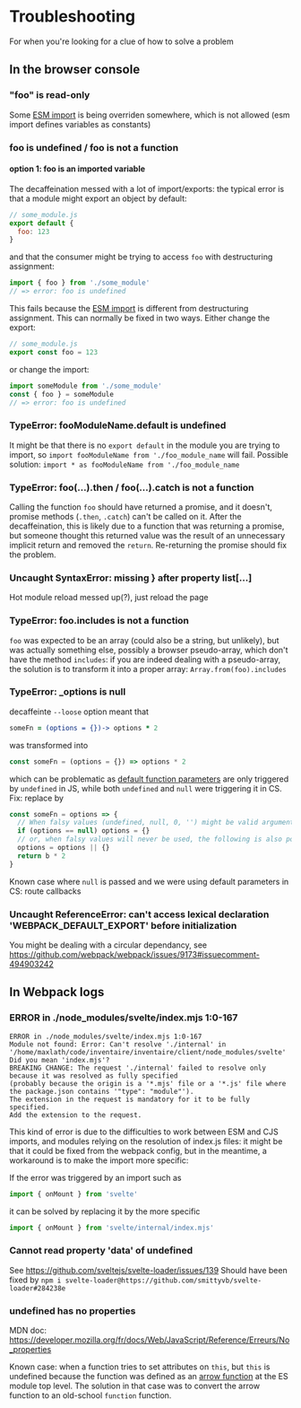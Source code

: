 # Troubleshooting
For when you're looking for a clue of how to solve a problem

## In the browser console
### "foo" is read-only
Some [ESM import](https://developer.mozilla.org/fr/docs/Web/JavaScript/Reference/Instructions/import) is being overriden somewhere, which is not allowed (esm import defines variables as constants)

### foo is undefined / foo is not a function
#### option 1: foo is an imported variable
The decaffeination messed with a lot of import/exports: the typical error is that a module might export an object by default:
```js
// some_module.js
export default {
  foo: 123
}
```
and that the consumer might be trying to access `foo` with destructuring assignment:
```js
import { foo } from './some_module'
// => error: foo is undefined
```
This fails because the [ESM import](https://developer.mozilla.org/fr/docs/Web/JavaScript/Reference/Instructions/import) is different from destructuring assignment.
This can normally be fixed in two ways. Either change the export:
```js
// some_module.js
export const foo = 123
```
or change the import:
```js
import someModule from './some_module'
const { foo } = someModule
// => error: foo is undefined
```

### TypeError: fooModuleName.default is undefined
It might be that there is no `export default` in the module you are trying to import, so `import fooModuleName from './foo_module_name` will fail. Possible solution: `import * as fooModuleName from './foo_module_name`

### TypeError: foo(...).then / foo(...).catch is not a function
Calling the function `foo` should have returned a promise, and it doesn't, promise methods (`.then`, `.catch`) can't be called on it.
After the decaffeination, this is likely due to a function that was returning a promise, but someone thought this returned value was the result of an unnecessary implicit return and removed the `return`. Re-returning the promise should fix the problem.

### Uncaught SyntaxError: missing } after property list[...]
Hot module reload messed up(?), just reload the page

### TypeError: foo.includes is not a function
`foo` was expected to be an array (could also be a string, but unlikely), but was actually something else, possibly a browser pseudo-array, which don't have the method `includes`: if you are indeed dealing with a pseudo-array, the solution is to transform it into a proper array: `Array.from(foo).includes`

### TypeError: _options is null
decaffeinte `--loose` option meant that
```coffee
someFn = (options = {})-> options * 2
```
was transformed into
```js
const someFn = (options = {}) => options * 2
```
which can be problematic as [default function parameters](https://developer.mozilla.org/en-US/docs/Web/JavaScript/Reference/Functions/Default_parameters) are only triggered by `undefined` in JS, while both `undefined` and `null` were triggering it in CS.
Fix: replace by
```js
const someFn = options => {
  // When falsy values (undefined, null, 0, '') might be valid arguments
  if (options == null) options = {}
  // or, when falsy values will never be used, the following is also possible
  options = options || {}
  return b * 2
}
```
Known case where `null` is passed and we were using default parameters in CS: route callbacks

### Uncaught ReferenceError: can't access lexical declaration '__WEBPACK_DEFAULT_EXPORT__' before initialization
You might be dealing with a circular dependancy, see https://github.com/webpack/webpack/issues/9173#issuecomment-494903242

## In Webpack logs
### ERROR in ./node_modules/svelte/index.mjs 1:0-167
```
ERROR in ./node_modules/svelte/index.mjs 1:0-167
Module not found: Error: Can't resolve './internal' in '/home/maxlath/code/inventaire/inventaire/client/node_modules/svelte'
Did you mean 'index.mjs'?
BREAKING CHANGE: The request './internal' failed to resolve only because it was resolved as fully specified
(probably because the origin is a '*.mjs' file or a '*.js' file where the package.json contains '"type": "module"').
The extension in the request is mandatory for it to be fully specified.
Add the extension to the request.
```
This kind of error is due to the difficulties to work between ESM and CJS imports, and modules relying on the resolution of index.js files: it might be that it could be fixed from the webpack config, but in the meantime, a workaround is to make the import more specific:

If the error was triggered by an import such as
```js
import { onMount } from 'svelte'
```
it can be solved by replacing it by the more specific
```js
import { onMount } from 'svelte/internal/index.mjs'
```

### Cannot read property 'data' of undefined
See https://github.com/sveltejs/svelte-loader/issues/139
Should have been fixed by `npm i svelte-loader@https://github.com/smittyvb/svelte-loader#284238e`


### undefined has no properties
MDN doc: https://developer.mozilla.org/fr/docs/Web/JavaScript/Reference/Erreurs/No_properties

Known case: when a function tries to set attributes on `this`, but `this` is undefined because the function was defined as an [arrow function](https://developer.mozilla.org/en-US/docs/Web/JavaScript/Reference/Functions/Arrow_functions) at the ES module top level. The solution in that case was to convert the arrow function to an old-school `function` function.
